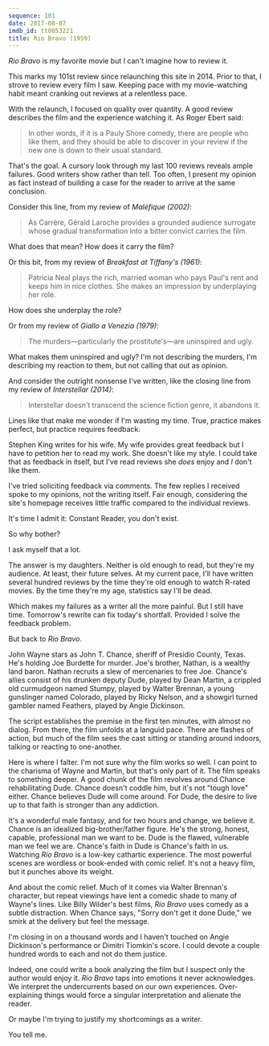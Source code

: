 ```yaml
---
sequence: 101
date: 2017-08-07
imdb_id: tt0053221
title: Rio Bravo (1959)
---
```


_Rio Bravo_ is my favorite movie but I can't imagine how to review it. 

This marks my 101st review since relaunching this site in 2014. Prior to that, I strove to review every film I saw. Keeping pace with my movie-watching habit meant cranking out reviews at a relentless pace. 

With the relaunch, I focused on quality over quantity. A good review describes the film and the experience watching it. As Roger Ebert said:

> In other words, if it is a Pauly Shore comedy, there are people who like them, and they should be able to discover in your review if the new one is down to their usual standard.

That's the goal. A cursory look through my last 100 reviews reveals ample failures. Good writers show rather than tell. Too often, I present my opinion as fact instead of building a case for the reader to arrive at the same conclusion. 


Consider this line, from my review of _Maléfique (2002)_:

> As Carrère, Gérald Laroche provides a grounded audience surrogate whose gradual transformation into a bitter convict carries the film.

What does that mean? How does it carry the film?

Or this bit, from my review of _Breakfast at Tiffany's (1961)_:

> Patricia Neal plays the rich, married woman who pays Paul's rent and keeps him in nice clothes. She makes an impression by underplaying her role.

How does she underplay the role?

Or from my review of _Giallo a Venezia (1979)_:

> The murders—particularly the prostitute's—are uninspired and ugly.

What makes them uninspired and ugly? I'm not describing the murders, I'm describing my reaction to them, but not calling that out as opinion.

And consider the outright nonsense I've written, like the closing line from my review of _Interstellar (2014)_:

> Interstellar doesn’t transcend the science fiction genre, it abandons it.

Lines like that make me wonder if I'm wasting my time. True, practice makes perfect, but practice requires feedback.

Stephen King writes for his wife. My wife provides great feedback but I have to petition her to read my work. She doesn't like my style. I could take that as feedback in itself, but I've read reviews she _does_ enjoy and _I_ don't like them. 

I've tried soliciting feedback via comments. The few replies I received spoke to my opinions, not the writing itself. Fair enough, considering the site's homepage receives little traffic compared to the individual reviews. 

It's time I admit it: Constant Reader, you don't exist.

So why bother? 

I ask myself that a lot.

The answer is my daughters. Neither is old enough to read, but they're my audience. At least, their future selves. At my current pace, I'll have written several hundred reviews by the time they're old enough to watch R-rated movies. By the time they're my age, statistics say I'll be dead. 

Which makes my failures as a writer all the more painful. But I still have time. Tomorrow's rewrite can fix today's shortfall. Provided I solve the feedback problem. 

But back to _Rio Bravo_.

John Wayne stars as John T. Chance, sheriff of Presidio County, Texas. He's holding Joe Burdette for murder. Joe's brother, Nathan, is a wealthy land baron. Nathan recruits a slew of mercenaries to free Joe. Chance's allies consist of his drunken deputy Dude, played by Dean Martin, a crippled old curmudgeon named Stumpy, played by Walter Brennan, a young gunslinger named Colorado, played by Ricky Nelson, and a showgirl turned gambler named Feathers, played by Angie Dickinson. 

The script establishes the premise in the first ten minutes, with almost no dialog. From there, the film unfolds at a languid pace. There are flashes of action, but much of the film sees the cast sitting or standing around indoors, talking or reacting to one-another.

Here is where I falter. I'm not sure why the film works so well. I can point to the charisma of Wayne and Martin, but that's only part of it. The film speaks to something deeper. A good chunk of the film revolves around Chance rehabilitating Dude. Chance doesn't coddle him, but it's not "tough love" either. Chance believes Dude will come around. For Dude, the desire to live up to that faith is stronger than any addiction.

It's a wonderful male fantasy, and for two hours and change, we believe it. Chance is an idealized big-brother/father figure. He's the strong, honest, capable, professional man we want to be. Dude is the flawed, vulnerable man we feel we are. Chance's faith in Dude is Chance's faith in us. Watching _Rio Bravo_ is a low-key cathartic experience. The most powerful scenes are wordless or book-ended with comic relief. It's not a heavy film, but it punches above its weight.

And about the comic relief. Much of it comes via Walter Brennan's character, but repeat viewings have lent a comedic shade to many of Wayne's lines. Like Billy Wilder's best films, _Rio Bravo_ uses comedy as a subtle distraction. When Chance says, "Sorry don't get it done Dude," we smirk at the delivery but feel the message.

I'm closing in on a thousand words and I haven't touched on Angie Dickinson's performance or Dimitri Tiomkin's score. I could devote a couple hundred words to each and not do them justice.

Indeed, one could write a book analyzing the film but I suspect only the author would enjoy it. _Rio Bravo_ taps into emotions it never acknowledges. We interpret the undercurrents based on our own experiences. Over-explaining things would force a singular interpretation and alienate the reader. 

Or maybe I'm trying to justify my shortcomings as a writer. 

You tell me.